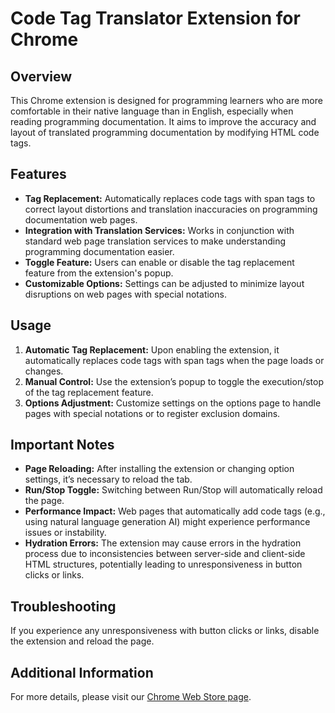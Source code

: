 # Code Tag Translator Extension for Chrome

## Overview

This Chrome extension is designed for programming learners who are more comfortable in their native language than in English, especially when reading programming documentation. It aims to improve the accuracy and layout of translated programming documentation by modifying HTML code tags.

## Features

- **Tag Replacement:** Automatically replaces code tags with span tags to correct layout distortions and translation inaccuracies on programming documentation web pages.
- **Integration with Translation Services:** Works in conjunction with standard web page translation services to make understanding programming documentation easier.
- **Toggle Feature:** Users can enable or disable the tag replacement feature from the extension's popup.
- **Customizable Options:** Settings can be adjusted to minimize layout disruptions on web pages with special notations.

## Usage

1. **Automatic Tag Replacement:** Upon enabling the extension, it automatically replaces code tags with span tags when the page loads or changes.
2. **Manual Control:** Use the extension’s popup to toggle the execution/stop of the tag replacement feature.
3. **Options Adjustment:** Customize settings on the options page to handle pages with special notations or to register exclusion domains.

## Important Notes

- **Page Reloading:** After installing the extension or changing option settings, it’s necessary to reload the tab.
- **Run/Stop Toggle:** Switching between Run/Stop will automatically reload the page.
- **Performance Impact:** Web pages that automatically add code tags (e.g., using natural language generation AI) might experience performance issues or instability.
- **Hydration Errors:** The extension may cause errors in the hydration process due to inconsistencies between server-side and client-side HTML structures, potentially leading to unresponsiveness in button clicks or links.

## Troubleshooting

If you experience any unresponsiveness with button clicks or links, disable the extension and reload the page.

## Additional Information

For more details, please visit our [Chrome Web Store page](https://chromewebstore.google.com/detail/codetospan-for-translatio/ebnohmjaodacnofjhknnjjnchanjleng?utm_source=github&utm_medium=repository&utm_campaign=codetospan_readme).
